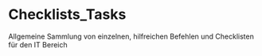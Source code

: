 # Checklists_Tasks
Allgemeine Sammlung von einzelnen, hilfreichen Befehlen und Checklisten für den IT Bereich
